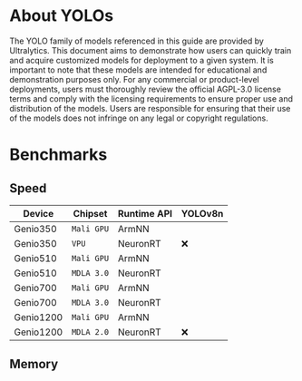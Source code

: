 # About YOLOs

The YOLO family of models referenced in this guide are provided by Ultralytics. This document aims to demonstrate how users can quickly train and acquire customized models for deployment to a given system. It is important to note that these models are intended for educational and demonstration purposes only. For any commercial or product-level deployments, users must thoroughly review the official AGPL-3.0 license terms and comply with the licensing requirements to ensure proper use and distribution of the models. Users are responsible for ensuring that their use of the models does not infringe on any legal or copyright regulations.

# Benchmarks

## Speed 
|  Device    | Chipset     | Runtime API | YOLOv8n       |
|------------|-------------|-------------|-------------|
| Genio350   |`Mali GPU`   |ArmNN        ||
| Genio350   |`VPU`        |NeuronRT     |:x:|
| Genio510   |`Mali GPU`   |ArmNN        ||
| Genio510   |`MDLA 3.0`   |NeuronRT     ||
| Genio700   |`Mali GPU`   |ArmNN        ||
| Genio700   |`MDLA 3.0`   |NeuronRT     ||
| Genio1200  |`Mali GPU`   |ArmNN        ||
| Genio1200  |`MDLA 2.0`   |NeuronRT     |:x:|

## Memory 
